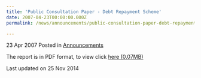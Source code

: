 ```yaml
---
title: 'Public Consultation Paper - Debt Repayment Scheme'
date: 2007-04-23T00:00:00.000Z
permalink: /news/announcements/public-consultation-paper-debt-repayment-scheme/

---
```



23 Apr 2007 Posted in [Announcements](/news/announcements) 


The report is in PDF format, to view click [here (0.07MB)](/files/news/announcements/2007/12/linkclickf932.pdf)

<p class="right-side-updated">Last updated on 25 Nov 2014</p> 
